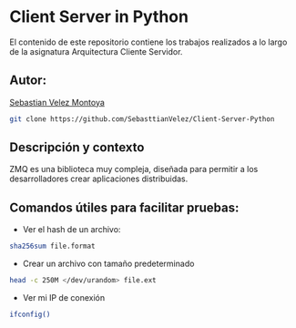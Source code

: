 # Client Server in Python

El contenido de este repositorio contiene los trabajos realizados a lo largo de la asignatura Arquitectura Cliente Servidor.

## Autor:

[Sebastian Velez Montoya](https://github.com/sebasttianvelez)

```bash
git clone https://github.com/SebasttianVelez/Client-Server-Python
```

## Descripción y contexto

ZMQ es una biblioteca muy compleja, diseñada para permitir a los desarrolladores crear aplicaciones distribuidas. 

## Comandos útiles para facilitar pruebas:

 - Ver el hash de un archivo:

```bash
sha256sum file.format
```

 - Crear un archivo con tamaño predeterminado

```bash
head -c 250M </dev/urandom> file.ext
```

 - Ver mi IP de conexión

```bash
ifconfig()
```
